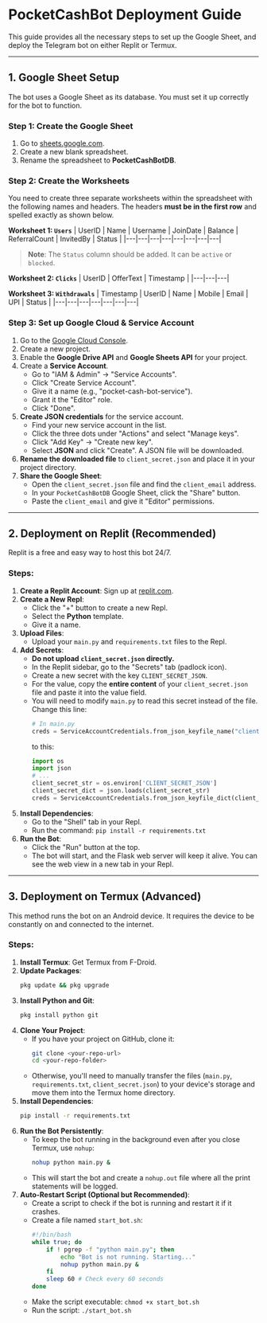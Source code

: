 # PocketCashBot Deployment Guide

This guide provides all the necessary steps to set up the Google Sheet, and deploy the Telegram bot on either Replit or Termux.

---

## 1. Google Sheet Setup

The bot uses a Google Sheet as its database. You must set it up correctly for the bot to function.

### Step 1: Create the Google Sheet
1.  Go to [sheets.google.com](https://sheets.google.com).
2.  Create a new blank spreadsheet.
3.  Rename the spreadsheet to **PocketCashBotDB**.

### Step 2: Create the Worksheets
You need to create three separate worksheets within the spreadsheet with the following names and headers. The headers **must be in the first row** and spelled exactly as shown below.

**Worksheet 1: `Users`**
| UserID | Name | Username | JoinDate | Balance | ReferralCount | InvitedBy | Status |
|---|---|---|---|---|---|---|---|
> **Note**: The `Status` column should be added. It can be `active` or `blocked`.

**Worksheet 2: `Clicks`**
| UserID | OfferText | Timestamp |
|---|---|---|

**Worksheet 3: `Withdrawals`**
| Timestamp | UserID | Name | Mobile | Email | UPI | Status |
|---|---|---|---|---|---|---|

### Step 3: Set up Google Cloud & Service Account
1.  Go to the [Google Cloud Console](https://console.cloud.google.com/).
2.  Create a new project.
3.  Enable the **Google Drive API** and **Google Sheets API** for your project.
4.  Create a **Service Account**.
    - Go to "IAM & Admin" -> "Service Accounts".
    - Click "Create Service Account".
    - Give it a name (e.g., "pocket-cash-bot-service").
    - Grant it the "Editor" role.
    - Click "Done".
5.  **Create JSON credentials** for the service account.
    - Find your new service account in the list.
    - Click the three dots under "Actions" and select "Manage keys".
    - Click "Add Key" -> "Create new key".
    - Select **JSON** and click "Create". A JSON file will be downloaded.
6.  **Rename the downloaded file** to `client_secret.json` and place it in your project directory.
7.  **Share the Google Sheet**:
    - Open the `client_secret.json` file and find the `client_email` address.
    - In your `PocketCashBotDB` Google Sheet, click the "Share" button.
    - Paste the `client_email` and give it "Editor" permissions.

---

## 2. Deployment on Replit (Recommended)

Replit is a free and easy way to host this bot 24/7.

### Steps:
1.  **Create a Replit Account**: Sign up at [replit.com](https://replit.com).
2.  **Create a New Repl**:
    - Click the "+" button to create a new Repl.
    - Select the **Python** template.
    - Give it a name.
3.  **Upload Files**:
    - Upload your `main.py` and `requirements.txt` files to the Repl.
4.  **Add Secrets**:
    - **Do not upload `client_secret.json` directly.**
    - In the Replit sidebar, go to the "Secrets" tab (padlock icon).
    - Create a new secret with the key `CLIENT_SECRET_JSON`.
    - For the value, copy the **entire content** of your `client_secret.json` file and paste it into the value field.
    - You will need to modify `main.py` to read this secret instead of the file. Change this line:
      ```python
      # In main.py
      creds = ServiceAccountCredentials.from_json_keyfile_name("client_secret.json", scope)
      ```
      to this:
      ```python
      import os
      import json
      # ...
      client_secret_str = os.environ['CLIENT_SECRET_JSON']
      client_secret_dict = json.loads(client_secret_str)
      creds = ServiceAccountCredentials.from_json_keyfile_dict(client_secret_dict, scope)
      ```
5.  **Install Dependencies**:
    - Go to the "Shell" tab in your Repl.
    - Run the command: `pip install -r requirements.txt`
6.  **Run the Bot**:
    - Click the "Run" button at the top.
    - The bot will start, and the Flask web server will keep it alive. You can see the web view in a new tab in your Repl.

---

## 3. Deployment on Termux (Advanced)

This method runs the bot on an Android device. It requires the device to be constantly on and connected to the internet.

### Steps:
1.  **Install Termux**: Get Termux from F-Droid.
2.  **Update Packages**:
    ```bash
    pkg update && pkg upgrade
    ```
3.  **Install Python and Git**:
    ```bash
    pkg install python git
    ```
4.  **Clone Your Project**:
    - If you have your project on GitHub, clone it:
      ```bash
      git clone <your-repo-url>
      cd <your-repo-folder>
      ```
    - Otherwise, you'll need to manually transfer the files (`main.py`, `requirements.txt`, `client_secret.json`) to your device's storage and move them into the Termux home directory.
5.  **Install Dependencies**:
    ```bash
    pip install -r requirements.txt
    ```
6.  **Run the Bot Persistently**:
    - To keep the bot running in the background even after you close Termux, use `nohup`:
      ```bash
      nohup python main.py &
      ```
    - This will start the bot and create a `nohup.out` file where all the print statements will be logged.
7.  **Auto-Restart Script (Optional but Recommended)**:
    - Create a script to check if the bot is running and restart it if it crashes.
    - Create a file named `start_bot.sh`:
      ```bash
      #!/bin/bash
      while true; do
          if ! pgrep -f "python main.py"; then
              echo "Bot is not running. Starting..."
              nohup python main.py &
          fi
          sleep 60 # Check every 60 seconds
      done
      ```
    - Make the script executable: `chmod +x start_bot.sh`
    - Run the script: `./start_bot.sh`
